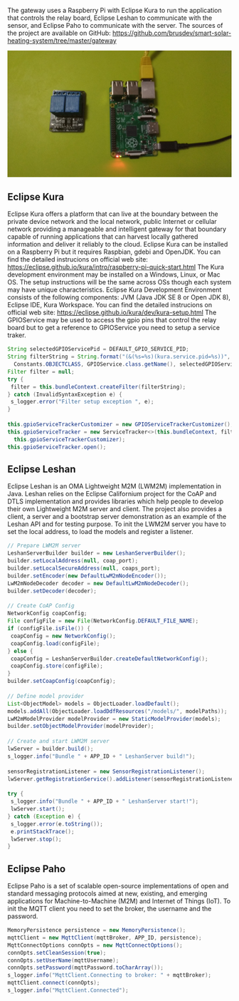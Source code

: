 The gateway uses a Raspberry Pi with Eclipse Kura to run the application that controls the relay board, Eclipse Leshan to communicate with the sensor, and Eclipse Paho to communicate with the server. The sources of the project are available on GitHub: https://github.com/brusdev/smart-solar-heating-system/tree/master/gateway

![Gateway Photo](../images/gateway_photo.jpg)

## Eclipse Kura
Eclipse Kura offers a platform that can live at the boundary between the private device network and the local network, public Internet or cellular network providing a manageable and intelligent gateway for that boundary capable of running applications that can harvest locally gathered information and deliver it reliably to the cloud.
Eclipse Kura can be installed on a Raspberry Pi but it requires Raspbian, gdebi and OpenJDK. You can find the detailed instrucions on official web site: https://eclipse.github.io/kura/intro/raspberry-pi-quick-start.html
The Kura development environment may be installed on a Windows, Linux, or Mac OS. The setup instructions will be the same across OSs though each system may have unique characteristics. Eclipse Kura Development Environment consists of the following components: JVM (Java JDK SE 8 or Open JDK 8), Eclipse IDE, Kura Workspace. You can find the detailed instrucions on official web site: https://eclipse.github.io/kura/dev/kura-setup.html
The GPIOService may be used to access the gpio pins that control the relay board but to get a reference to GPIOService you need to setup a service traker.

```Java
String selectedGPIOServicePid = DEFAULT_GPIO_SERVICE_PID;
String filterString = String.format("(&(%s=%s)(kura.service.pid=%s))",
  Constants.OBJECTCLASS, GPIOService.class.getName(), selectedGPIOServicePid);
Filter filter = null;
try {
 filter = this.bundleContext.createFilter(filterString);
} catch (InvalidSyntaxException e) {
 s_logger.error("Filter setup exception ", e);
}

this.gpioServiceTrackerCustomizer = new GPIOServiceTrackerCustomizer();
this.gpioServiceTracker = new ServiceTracker<>(this.bundleContext, filter,
  this.gpioServiceTrackerCustomizer);
this.gpioServiceTracker.open();
```

## Eclipse Leshan
Eclipse Leshan is an OMA Lightweight M2M (LWM2M) implementation in Java. Leshan relies on the Eclipse Californium project for the CoAP and DTLS implementation and provides libraries which help people to develop their own Lightweight M2M server and client.
The project also provides a client, a server and a bootstrap server demonstration as an example of the Leshan API and for testing purpose.
To init the LWM2M server you have to set the local address, to load the models and register a listener.

```Java
// Prepare LWM2M server
LeshanServerBuilder builder = new LeshanServerBuilder();
builder.setLocalAddress(null, coap_port);
builder.setLocalSecureAddress(null, coaps_port);
builder.setEncoder(new DefaultLwM2mNodeEncoder());
LwM2mNodeDecoder decoder = new DefaultLwM2mNodeDecoder();
builder.setDecoder(decoder);

// Create CoAP Config
NetworkConfig coapConfig;
File configFile = new File(NetworkConfig.DEFAULT_FILE_NAME);
if (configFile.isFile()) {
 coapConfig = new NetworkConfig();
 coapConfig.load(configFile);
} else {
 coapConfig = LeshanServerBuilder.createDefaultNetworkConfig();
 coapConfig.store(configFile);
}
builder.setCoapConfig(coapConfig);

// Define model provider
List<ObjectModel> models = ObjectLoader.loadDefault();
models.addAll(ObjectLoader.loadDdfResources("/models/", modelPaths));
LwM2mModelProvider modelProvider = new StaticModelProvider(models);
builder.setObjectModelProvider(modelProvider);

// Create and start LWM2M server
lwServer = builder.build();
s_logger.info("Bundle " + APP_ID + " LeshanServer build!");

sensorRegistrationListener = new SensorRegistrationListener();
lwServer.getRegistrationService().addListener(sensorRegistrationListener);

try {
 s_logger.info("Bundle " + APP_ID + " LeshanServer start!");
 lwServer.start();
} catch (Exception e) {
 s_logger.error(e.toString());
 e.printStackTrace();
 lwServer.stop();
}
```

## Eclipse Paho
Eclipse Paho is a set of scalable open-source implementations of open and standard messaging protocols aimed at new, existing, and emerging applications for Machine-to-Machine (M2M) and Internet of Things (IoT). To init the MQTT client you need to set the broker, the username and the password.

```Java
MemoryPersistence persistence = new MemoryPersistence();
mqttClient = new MqttClient(mqttBroker, APP_ID, persistence);
MqttConnectOptions connOpts = new MqttConnectOptions();
connOpts.setCleanSession(true);
connOpts.setUserName(mqttUsername);
connOpts.setPassword(mqttPassword.toCharArray());
s_logger.info("MqttClient.Connecting to broker: " + mqttBroker);
mqttClient.connect(connOpts);
s_logger.info("MqttClient.Connected");
```
